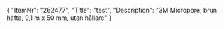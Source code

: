 {
  "ItemNr": "262477",
  "Title": "test",
  "Description": "3M Micropore, brun häfta, 9,1 m x 50 mm, utan hållare"
}